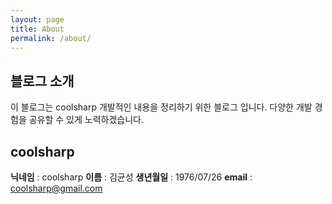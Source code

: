 ```yaml
---
layout: page
title: About
permalink: /about/
---
```


## 블로그 소개
이 블로그는 coolsharp 개발적인 내용을 정리하기 위한 블로그 입니다.
다양한 개발 경험을 공유할 수 있게 노력하겠습니다.

## coolsharp
**닉네임** : coolsharp
**이름** : 김균성
**생년월일** : 1976/07/26
**email** : coolsharp@gmail.com
